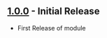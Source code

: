 ## [1.0.0](https://github.com/ChasarooniZ/ready-for-the-stage/compare/0.0.1...1.0.0) - Initial Release
- First Release of module
